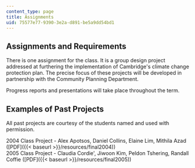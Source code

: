 ```yaml
---
content_type: page
title: Assignments
uid: 75577e77-9390-3e2a-d891-be5a9dd54bd1
---
```


Assignments and Requirements
----------------------------

There is one assignment for the class. It is a group design project addressed at furthering the implementation of Cambridge's climate change protection plan. The precise focus of these projects will be developed in partnership with the Community Planning Department.

Progress reports and presentations will take place throughout the term.

Examples of Past Projects
-------------------------

All past projects are courtesy of the students named and used with permission.

2004 Class Project - Alex Apotsos, Daniel Collins, Elaine Lim, Mithila Azad ([PDF]({{< baseurl >}}/resources/final2004))  
2005 Class Project - Claudia Cordie', Jiwoon Kim, Peldon Tshering, Randall Coffie ([PDF]({{< baseurl >}}/resources/final2005))